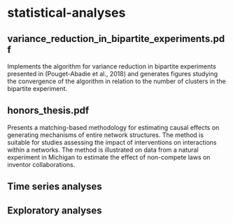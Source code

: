 # statistical-analyses

## variance_reduction_in_bipartite_experiments.pdf

Implements the algorithm for variance reduction in bipartite experiments presented in (Pouget-Abadie et al., 2018) and generates figures studying the convergence of the algorithm in relation to the number of clusters in the bipartite experiment. 

## honors_thesis.pdf

Presents a matching-based methodology for estimating causal effects on generating mechanisms of entire network structures. The method is suitable for studies assessing the impact of interventions on interactions within a networks. The method is illustrated on data from a natural experiment in Michigan to estimate the effect of non-compete laws on inventor collaborations. 

## Time series analyses

## Exploratory analyses

